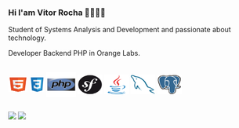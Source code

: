  ### Hi I'am Vitor Rocha 👋👨🏻‍💻

<p>Student of Systems Analysis and Development and passionate about technology.</p>
<p>Developer Backend PHP in Orange Labs.</p>

<div style="display: inline_block"><br>
  <img align="center" alt="html" height="30" width="40" src="https://raw.githubusercontent.com/devicons/devicon/master/icons/html5/html5-original.svg">
  <img align="center" alt="css height="30" width="30" src="https://raw.githubusercontent.com/devicons/devicon/master/icons/css3/css3-original.svg">
  <img align="center" alt="php" height="50" width="60" src="https://github.com/devicons/devicon/blob/master/icons/php/php-original.svg">
  <img align="center" alt="symfony" height="40" width="50" src="https://github.com/devicons/devicon/blob/master/icons/symfony/symfony-original.svg">
  <img align="center" alt="symfony" height="40" width="50" src="https://github.com/devicons/devicon/blob/master/icons/java/java-original.svg">
  <img align="center" alt="symfony" height="40" width="50" src="https://github.com/devicons/devicon/blob/master/icons/mysql/mysql-original.svg">
  <img align="center" alt="symfony" height="40" width="50" src="https://github.com/devicons/devicon/blob/master/icons/postgresql/postgresql-original.svg">
</div>
  
 ##
 
<div> 
  <a href="https://www.instagram.com/batatowski" target="_blank"><img src="https://img.shields.io/badge/-Instagram-610095?style=for-the-badge&logo=instagram&logoColor=white" target="_blank"></a>
 <a href="https://www.linkedin.com/in/jo%C3%A3o-vitor-lima-da-rocha-646818139/" target="_blank"><img src="https://img.shields.io/badge/-LinkedIn-%230077B5?style=for-the-badge&logo=linkedin&logoColor=white" target="_blank"></a> 
</div>

<!--
**potatowski/potatowski** is a ✨ _special_ ✨ repository because its `README.md` (this file) appears on your GitHub profile.

Here are some ideas to get you started:

- 🔭 I’m currently working on ...
- 🌱 I’m currently learning ...
- 👯 I’m looking to collaborate on ...
- 🤔 I’m looking for help with ...
- 💬 Ask me about ...
- 📫 How to reach me: ...
- 😄 Pronouns: ...
- ⚡ Fun fact: ...
-->
